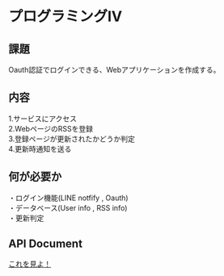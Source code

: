 # プログラミングⅣ
## 課題
Oauth認証でログインできる、Webアプリケーションを作成する。　　
## 内容　　
1.サービスにアクセス  
2.WebページのRSSを登録  
3.登録ページが更新されたかどうか判定  
4.更新時通知を送る  

## 何が必要か

・ログイン機能(LINE notfify , Oauth)  
・データベース(User info , RSS info)  
・更新判定　　

## API Document
[これを見よ！](https://github.com/Nishisi/nishi_service/blob/master/APIDOC.md)
